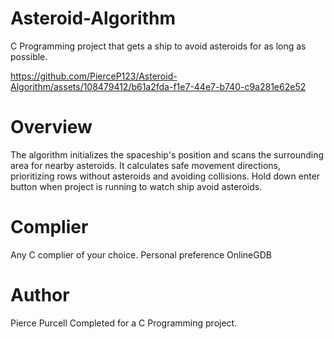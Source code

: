 # Asteroid-Algorithm
C Programming project that gets a ship to avoid asteroids for as long as possible.

https://github.com/PierceP123/Asteroid-Algorithm/assets/108479412/b61a2fda-f1e7-44e7-b740-c9a281e62e52

# Overview
The algorithm initializes the spaceship's position and scans the surrounding area for nearby asteroids. 
It calculates safe movement directions, prioritizing rows without asteroids and avoiding collisions. Hold down enter button when project is running to watch ship avoid asteroids.

# Complier
Any C complier of your choice.
Personal preference OnlineGDB

# Author
Pierce Purcell
Completed for a C Programming project.
